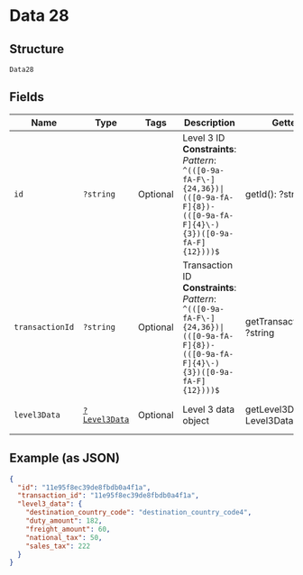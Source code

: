 
# Data 28

## Structure

`Data28`

## Fields

| Name | Type | Tags | Description | Getter | Setter |
|  --- | --- | --- | --- | --- | --- |
| `id` | `?string` | Optional | Level 3 ID<br>**Constraints**: *Pattern*: `^(([0-9a-fA-F\-]{24,36})\|(([0-9a-fA-F]{8})-(([0-9a-fA-F]{4}\-){3})([0-9a-fA-F]{12})))$` | getId(): ?string | setId(?string id): void |
| `transactionId` | `?string` | Optional | Transaction ID<br>**Constraints**: *Pattern*: `^(([0-9a-fA-F\-]{24,36})\|(([0-9a-fA-F]{8})-(([0-9a-fA-F]{4}\-){3})([0-9a-fA-F]{12})))$` | getTransactionId(): ?string | setTransactionId(?string transactionId): void |
| `level3Data` | [`?Level3Data`](../../doc/models/level-3-data.md) | Optional | Level 3 data object | getLevel3Data(): ?Level3Data | setLevel3Data(?Level3Data level3Data): void |

## Example (as JSON)

```json
{
  "id": "11e95f8ec39de8fbdb0a4f1a",
  "transaction_id": "11e95f8ec39de8fbdb0a4f1a",
  "level3_data": {
    "destination_country_code": "destination_country_code4",
    "duty_amount": 182,
    "freight_amount": 60,
    "national_tax": 50,
    "sales_tax": 222
  }
}
```

